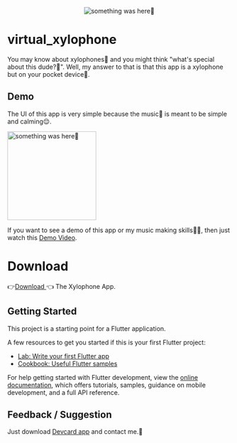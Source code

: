 <p align="center">
    <img src="https://user-images.githubusercontent.com/115228605/197704361-5741225f-edca-477b-b5ca-e7e7650768a8.png" alt="something was here🤔">
</p>

# virtual_xylophone

You may know about xylophones🎵 and you might think "what's special about this dude?🤔". Well, my answer to that is that this app is a xylophone but on your pocket device📱.


## Demo

The UI of this app is very simple because the music🎼 is meant to be simple and calming😌.

<p> 
    <img width="200" src="https://user-images.githubusercontent.com/115228605/197710860-ce74febf-21bf-4991-bc66-cbf5021faf70.jpg" alt="something was here🤔">
</p>



If you want to see a demo of this app or my music making skills👨‍🎤, then just watch this [Demo Video](https://user-images.githubusercontent.com/115228605/197710612-db3cd128-fc54-4be3-acd8-0032008808ca.mp4).

# Download

👉[Download ](https://mega.nz/file/MzlghS5I#W_rdpgrqukmS5IwM9R7w1jiVaJAISTY_hD4QcZiEwZQ)👈 The Xylophone App.


## Getting Started

This project is a starting point for a Flutter application.

A few resources to get you started if this is your first Flutter project:

- [Lab: Write your first Flutter app](https://docs.flutter.dev/get-started/codelab)
- [Cookbook: Useful Flutter samples](https://docs.flutter.dev/cookbook)

For help getting started with Flutter development, view the
[online documentation](https://docs.flutter.dev/), which offers tutorials,
samples, guidance on mobile development, and a full API reference.

## Feedback / Suggestion
Just download [Devcard app](https://github.com/Priyank-Bhagat/dev_card) and contact me.🤗
